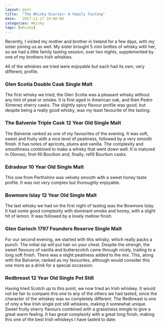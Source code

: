 ```yaml
---
layout: post
title:  "The Whisky Diaries: A Family Tasting"
date:   2017-11-27 19:00:00
categories: Whisky
tags: [whisky]
---
```

Recently, I visited my mother and brother in Ireland for a few days, with my sister joining us as well. My sister brought 5 mini bottles of whisky with her, so we had a little family tasting session, over two nights, supplemented by one of my brothers Irish whiskies. 

All of the whiskies we tried were enjoyable but each had its own, very different, profile.

### Glen Scotia Double Cask Single Malt
The first whisky we tried, the Glen Scotia was a pleasant whisky without any hint of peat or smoke. It is first aged in American oak, and then Pedro Ximenez sherry casks. The slightly spicy flavour profile was good, but despite being a really good whisky, was my least favourite of the tasting.
<!-- more -->

### The Balvenie Triple Cask 12 Year Old Single Malt
The Balvenie ranked as one of my favourites of the evening. It was soft, sweet and fruity with a nice level of peatiness, followed by a very smooth finish. It has notes of apricots, plums and vanilla. The complexity and smoothness combined to make a whisky that went down well. It is matured in Oloroso, first-fill Bourbon and, finally, refill Bourbon casks.

### Edradour 10 Year Old Single Malt
This one from Perthshire was velvety smooth with a sweet honey taste profile. It was not very complex but thoroughly enjoyable.

### Bowmore Islay 12 Year Old Single Malt
The last whisky we had on the first night of tasting was the Bowmore Islay. It  had some good complexity with dominant smoke and honey, with a slight hit of lemon. It was followed by a lovely mellow finish.

### Glen Garioch 1797 Founders Reserve Single Malt
For our second evening, we started with this whisky, which really packs a punch. The initial sip will put hair on your chest. Despite the strengh, the sweet flavours of vanilla and butterscotch came through nicely, trailing to a long soft finish. There was a slight peatiness added to the mix. This, along with the Balvenie, ranked as my favourites, although would consider this one more as a drink for a special occassion.

### Redbreast 12 Year Old Single Pot Still
Having tried Scotch up to this point, we now tried an Irish whiskey. It would not be fair to compare this one to any of the others we had tasted, since the character of the whiskey was so completely different. The Redbreast is one of only a few Irish single pot still whiskies, making it somewhat unique. Sweet fruity sherry flavours combined with a grassiness mingle to give a great warm feeling. It has great complexity with a great long finish, making this one of the best Irish whiskeys I have tasted to date.
